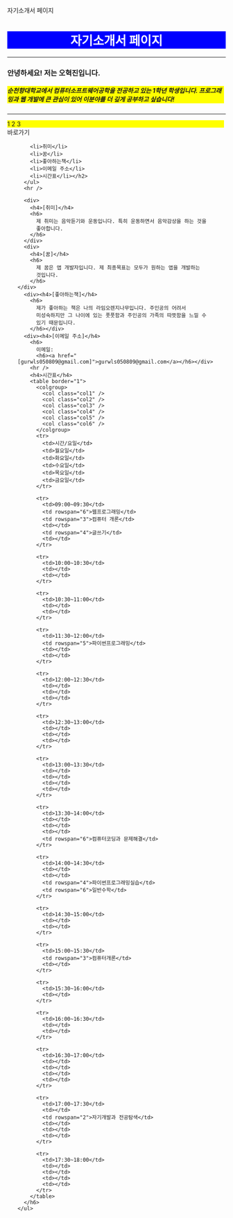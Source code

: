 <!DOCTYPE html>
<html>
  <head>
    자기소개서 페이지
  </head>
  <style>
    .col1 {
      background-color: yellow;
    }
    div {
      background-color: yellow;
      width: 500px;
    }
    h1 {
      background-color: blue;
      color: white;
      text-align: center;
    }
    h4{background-color: green;}
    .menus > li {
  display: flex;
  display: inline;
  width: 1000px;
}
li:hover {background-color: red; color: black;}
    li:active{background-color: white;color: red;}
    li:hover{font-size: large;font-style: oblique;font-weight: bold;}
td:hover{background-color: red;color: white;}
  </style>
  <h1>자기소개서 페이지</h1>
  <hr />
  <h3>안녕하세요! 저는 오혁진입니다.</h3>
  <h5>
    <div>
      순천향대학교에서 컴퓨터소프트웨어공학을 전공하고 있는 1학년 학생입니다.
      프로그래밍과 웹 개발에 큰 관심이 있어 이분야를 더 깊게 공부하고 싶습니다!
    </div>
  </h5>
  <hr />
  <body>
    <div class="ui sidebar inverted vertical menu">
      <a class="item">
        1
      </a>
      <a class="item">
        2
      </a>
      <a class="item">
        3
      </a>
    </div>
    <div class="pusher">
      <!-- Site content !-->
    </div>
    바로가기
    <ul class="menus">
        
        <li>취미</li>
        <li>꿈</li>
        <li>좋아하는책</li>
        <li>이메일 주소</li>
        <li>시간표</li></h2> 
      </ul>
      <hr />

      <div>
        <h4>[취미]</h4>
        <h6>
          제 취미는 음악듣기와 운동입니다. 특히 운동하면서 음악감상을 하는 것을
          좋아합니다.
        </h6>
      </div>
      <div>
        <h4>[꿈]</h4>
        <h6>
          제 꿈은 앱 개발자입니다. 제 최종목표는 모두가 원하는 앱을 개발하는
          것입니다.
        </h6>
    </div>
      <div><h4>[좋아하는책]</h4>
        <h6>
          제가 좋아하는 책은 나의 라임오렌지나무입니다. 주인공의 어려서
          미성숙하지만 그 나이에 있는 풋풋함과 주인공의 가족의 따뜻함을 느낄 수
          있기 때문입니다.
        </h6></div>
      <div><h4>[이메일 주소]</h4>
        <h6>
          이메일:
          <h6><a href="[gurwls050809@gmail.com]">gurwls050809@gmail.com</a></h6></div>
        <hr />
        <h4>시간표</h4>
        <table border="1">
          <colgroup>
            <col class="col1" />
            <col class="col2" />
            <col class="col3" />
            <col class="col4" />
            <col class="col5" />
            <col class="col6" />
          </colgroup>
          <tr>
            <td>시간/요일</td>
            <td>월요일</td>
            <td>화요일</td>
            <td>수요일</td>
            <td>목요일</td>
            <td>금요일</td>
          </tr>

          <tr>
            <td>09:00~09:30</td>
            <td rowspan="6">웹프로그래밍</td>
            <td rowspan="3">컴퓨터 개론</td>
            <td></td>
            <td rowspan="4">글쓰기</td>
            <td></td>
          </tr>

          <tr>
            <td>10:00~10:30</td>
            <td></td>
            <td></td>
          </tr>

          <tr>
            <td>10:30~11:00</td>
            <td></td>
            <td></td>
          </tr>

          <tr>
            <td>11:30~12:00</td>
            <td rowspan="5">파이썬프로그래밍</td>
            <td></td>
            <td></td>
          </tr>

          <tr>
            <td>12:00~12:30</td>
            <td></td>
            <td></td>
            <td></td>
          </tr>

          <tr>
            <td>12:30~13:00</td>
            <td></td>
            <td></td>
            <td></td>
          </tr>

          <tr>
            <td>13:00~13:30</td>
            <td></td>
            <td></td>
            <td></td>
            <td></td>
          </tr>

          <tr>
            <td>13:30~14:00</td>
            <td></td>
            <td></td>
            <td></td>
            <td rowspan="6">컴퓨터코딩과 문제해결</td>
          </tr>

          <tr>
            <td>14:00~14:30</td>
            <td></td>
            <td></td>
            <td rowspan="4">파이썬프로그래밍실습</td>
            <td rowspan="6">일반수학</td>
          </tr>

          <tr>
            <td>14:30~15:00</td>
            <td></td>
            <td></td>
          </tr>

          <tr>
            <td>15:00~15:30</td>
            <td rowspan="3">컴퓨터개론</td>
            <td></td>
          </tr>

          <tr>
            <td>15:30~16:00</td>
            <td></td>
          </tr>

          <tr>
            <td>16:00~16:30</td>
            <td></td>
            <td></td>
          </tr>

          <tr>
            <td>16:30~17:00</td>
            <td></td>
            <td></td>
            <td></td>
            <td></td>
          </tr>

          <tr>
            <td>17:00~17:30</td>
            <td></td>
            <td rowspan="2">자기개발과 전공탐색</td>
            <td></td>
            <td></td>
            <td></td>
          </tr>

          <tr>
            <td>17:30~18:00</td>
            <td></td>
            <td></td>
            <td></td>
            <td></td>
          </tr>
        </table>
      </h6>
    </ul>
  </body>
</html>
